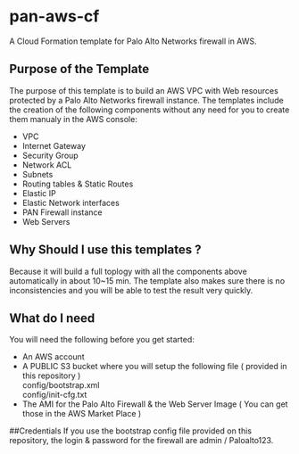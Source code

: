 # pan-aws-cf
A Cloud Formation template for Palo Alto Networks firewall in AWS.

## Purpose of the Template
The purpose of this template is to build an AWS VPC with Web resources protected by a Palo Alto Networks firewall instance.
The templates include the creation of the following components without any need for you to create them  manualy in the AWS console:
- VPC
- Internet Gateway
- Security Group
- Network ACL
- Subnets
- Routing tables &  Static Routes
- Elastic IP
- Elastic Network interfaces
- PAN Firewall instance
- Web Servers

## Why Should I use this templates ?
Because it will build a full toplogy with all the components above automatically in about 10~15 min.
The template also makes sure there is no inconsistencies and you will be able to test the result very quickly.

## What do I need 
You will need the following before you get started:  
- An AWS account  
- A PUBLIC S3 bucket where you will setup the following file ( provided in this repository )  
config/bootstrap.xml  
config/init-cfg.txt  
- The AMI for the Palo Alto Firewall & the Web Server Image ( You can get those in the AWS Market Place )  

##Credentials
If you use the bootstrap config file provided on this repository, the login & password for the firewall are admin / Paloalto123.
